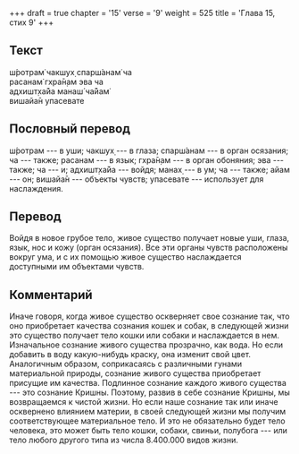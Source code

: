 +++
draft = true
chapter = '15'
verse = '9'
weight = 525
title = 'Глава 15, стих 9'
+++
## Текст

ш́ротрам̇ чакшух̣ спарш́анам̇ ча  
расанам̇ гхра̄н̣ам эва ча  
адхишт̣ха̄йа манаш́ ча̄йам̇  
вишайа̄н упасевате

## Пословный перевод

ш́ротрам --- в уши; чакшух̣ --- в глаза; спарш́анам --- в орган осязания;
ча --- также; расанам --- в язык; гхра̄н̣ам --- в орган обоняния; эва ---
также; ча --- и; адхишт̣ха̄йа --- войдя; манах̣ --- в ум; ча --- также;
айам --- он; вишайа̄н --- объекты чувств; упасевате --- использует для
наслаждения.

## Перевод

Войдя в новое грубое тело, живое существо получает новые уши, глаза,
язык, нос и кожу (орган осязания). Все эти органы чувств расположены
вокруг ума, и с их помощью живое существо наслаждается доступными им
объектами чувств.

## Комментарий

Иначе говоря, когда живое существо оскверняет свое сознание так, что оно
приобретает качества сознания кошек и собак, в следующей жизни это
существо получает тело кошки или собаки и наслаждается в нем.
Изначальное сознание живого существа прозрачно, как вода. Но если
добавить в воду какую-нибудь краску, она изменит свой цвет. Аналогичным
образом, соприкасаясь с различными гунами материальной природы, сознание
живого существа приобретает присущие им качества. Подлинное сознание
каждого живого существа --- это сознание Кришны. Поэтому, развив в себе
сознание Кришны, мы возвращаемся к чистой жизни. Но если наше сознание
так или иначе осквернено влиянием материи, в своей следующей жизни мы
получим соответствующее материальное тело. И это не обязательно будет
тело человека, это может быть тело кошки, собаки, свиньи, полубога ---
или тело любого другого типа из числа 8.400.000 видов жизни.
